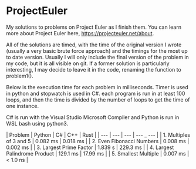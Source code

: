 # ProjectEuler

My solutions to problems on Project Euler as I finish them. You can learn more about Project Euler here, https://projecteuler.net/about.

All of the solutions are timed, with the time of the original version I wrote (usually a very basic brute force approach) and the timings for the most up to date version. Usually I will only include the final version of the problem in my code, but it is all visible on git. If a former solution is particularly interesting, I may decide to leave it in the code, renaming the function to problem1().

Below is the execution time for each problem in milliseconds. Timer is used in python and stopwatch is used in C#. each program is run in at least 100 loops, and then the time is divided by the number of loops to get the time of one instance.

C# is run with the Visual Studio Microsoft Compiler and Python is run in WSL bash using python3.

| Problem | Python | C# | C++ | Rust |
| --- | --- |  --- | --- _ --- |
| 1. Multiples of 3 and 5 | 0.082 ms | 0.018 ms | 
| 2. Even Fibonacci Numbers | 0.008 ms | 0.002 ms | 
| 3. Largest Prime Factor | 1.839 s | 229.3 ms | 
| 4. Largest Palindrome Product | 129.1 ms | 17.99 ms | 
| 5. Smallest Multiple | 0.007 ms | < 1.0 ns | 
